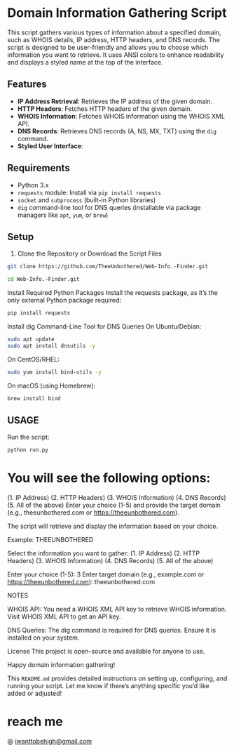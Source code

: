 # Domain Information Gathering Script

This script gathers various types of information about a specified domain, such as WHOIS details, IP address, HTTP headers, and DNS records. The script is designed to be user-friendly and allows you to choose which information you want to retrieve. It uses ANSI colors to enhance readability and displays a styled name at the top of the interface.

## Features

- **IP Address Retrieval**: Retrieves the IP address of the given domain.
- **HTTP Headers**: Fetches HTTP headers of the given domain.
- **WHOIS Information**: Fetches WHOIS information using the WHOIS XML API.
- **DNS Records**: Retrieves DNS records (A, NS, MX, TXT) using the `dig` command.
- **Styled User Interface**: 

## Requirements

- Python 3.x
- `requests` module: Install via `pip install requests`
- `socket` and `subprocess` (built-in Python libraries)
- `dig` command-line tool for DNS queries (installable via package managers like `apt`, `yum`, or `brew`)

## Setup

1. Clone the Repository or Download the Script Files

```bash
git clone https://github.com/TheeUnbothered/Web-Info.-Finder.git
```
```bash
cd Web-Info.-Finder.git
```

Install Required Python Packages
Install the requests package, as it’s the only external Python package required:

```bash
pip install requests
```
Install dig Command-Line Tool for DNS Queries
On Ubuntu/Debian:
```bash
sudo apt update
sudo apt install dnsutils -y
```
On CentOS/RHEL:
```bash
sudo yum install bind-utils -y
```
On macOS (using Homebrew):
```bash
brew install bind
```

## USAGE
Run the script:
```bash
python run.py
```
# You will see the following options:

(1. IP Address)
(2. HTTP Headers)
(3. WHOIS Information)
(4. DNS Records)
(5. All of the above)
Enter your choice (1-5) and provide the target domain (e.g., theeunbothered.com or https://theeunbothered.com).

The script will retrieve and display the information based on your choice.


Example: 
THEEUNBOTHERED

Select the information you want to gather:
(1. IP Address)
(2. HTTP Headers)
(3. WHOIS Information)
(4. DNS Records)
(5. All of the above)

Enter your choice (1-5): 3
Enter target domain (e.g., example.com or https://theeunbothered.com): theeunbothered.com

NOTES

WHOIS API: You need a WHOIS XML API key to retrieve WHOIS information. Visit WHOIS XML API to get an API key.

DNS Queries: The dig command is required for DNS queries. Ensure it is installed on your system.

License
This project is open-source and available for anyone to use.

Happy domain information gathering!

This `README.md` provides detailed instructions on setting up, configuring, and running your script. Let me know if there’s anything specific you’d like added or adjusted!

# reach me 
@ iwanttobehigh@gmail.com

